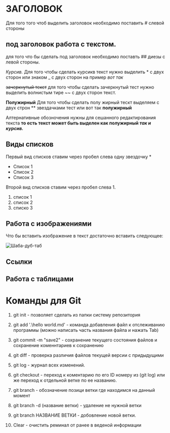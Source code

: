 # ЗАГОЛОВОК 
Для того того чтоб выделить заголовок необходимо поставить # слевой стороны  

## под заголовок работа с текстом.
для того что бы сделать под заголовок необходимо поставть ## диезы с левой стороны.



*Курсив.*
Для того чтобы сделать курсикв текст нужно выделить * с двух сторон или знаком _ с двух сторон на пример _вот так_ 

~~зачеркнутый текст~~ для того чтобы сделать зачеркнутый тест нужно выделить волнистым тире ~~ с двух сторон текст.

**Полужирный** 
Для того  чтобы сделать полу жирный тескт выделяем с двух строн ** звездачками тест или вот так __полужирный__ 

Алтернативные обозночения нужны для сешанного редактирования текста __то есть текст может быть выделен как полужирный *так и курсив.*__

## Виды списков 

Первый вид списков ставим через пробел слева одну звездочку * 
* Список 1
* Список 2 
* Список 3 

Второй вид списков ставим через пробел слева 1.  
1. список 1 
2. список 2
3. списко 3 

## Работа с изображениями 
Что бы вставить изображение в текст достаточно вставить следующее: 

![Шаба-дуб-таб](Rick%20Sanches.JPG)   

## Ссылки 


## Работа с таблицами 



# Команды для Git 

1. git init - позволяет сделать из папки систему репозитория 
2. git add '.\hello world.md' - команда добавления файл к отслеживанию программы (можно написать часть названия файла и нажать Tab)
3. git commit -m "save2" - сохранение текущего состояния файлов и сохранение коменнтариев к сохранению 

4. git diff - проверка различия файлов текущей версии с придыдущими
5. git log - журнал всех изменений.
6. git checkout  - переход к коментарию по его ID номеру из (git log) или же переход к отдельной ветке по ее названию.
7. git branch - обозначение позици ветки где находимся на данный момент 
8. git branch -d (название ветки) - удаление не нужной ветки 
9. git branch НАЗВАНИЕ ВЕТКИ - добовление новой ветки.
10. Clear - очистить реминал от ранее в веденой информации

